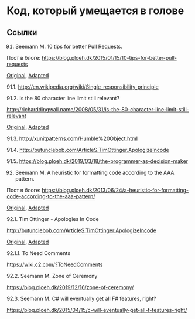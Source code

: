 # Код, который умещается в голове

## Ссылки

91. Seemann M. 10 tips for better Pull Requests.

Пост в блоге: https://blog.ploeh.dk/2015/01/15/10-tips-for-better-pull-requests

[Original](/doc/091/original.md), [Adapted](/doc/091/adapted.md)

91.1. http://en.wikipedia.org/wiki/Single_responsibility_principle

91.2. Is the 80 character line limit still relevant?

http://richarddingwall.name/2008/05/31/is-the-80-character-line-limit-still-relevant

[Original](/doc/091_2/original.md), [Adapted](/doc/091_2/adapted.md)

91.3. http://xunitpatterns.com/Humble%20Object.html

91.4. http://butunclebob.com/ArticleS.TimOttinger.ApologizeIncode

91.5. https://blog.ploeh.dk/2019/03/18/the-programmer-as-decision-maker

92. Seemann M. A heuristic for formatting code according to the AAA pattern.

Пост в блоге: https://blog.ploeh.dk/2013/06/24/a-heuristic-for-formatting-code-according-to-the-aaa-pattern/

[Original](/doc/092/original.md), [Adapted](/doc/092/adapted.md)

92.1. Tim Ottinger - Apologies In Code

http://butunclebob.com/ArticleS.TimOttinger.ApologizeIncode

[Original](/doc/092_1/original.md), [Adapted](/doc/091_2/adapted.md)

92.1.1. To Need Comments

https://wiki.c2.com/?ToNeedComments

92.2. Seemann M. Zone of Ceremony

https://blog.ploeh.dk/2019/12/16/zone-of-ceremony/

92.3. Seemann M. C# will eventually get all F# features, right?

https://blog.ploeh.dk/2015/04/15/c-will-eventually-get-all-f-features-right/
